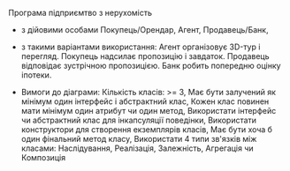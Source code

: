 Програма підприємтво з нерухомість 
- з дійовими особами Покупець/Орендар, Агент, Продавець/Банк,
- з такими варіантами використання: Агент організовує 3D-тур і перегляд. Покупець надсилає пропозицію і завдаток. Продавець відповідає зустрічною пропозицією. Банк робить попередню оцінку іпотеки.

- Вимоги до діаграми: Кількість класів: >= 3, Має бути залучений як мінімум один інтерфейс і абстрактний клас, Кожен клас повинен мати мінімум один атрибут чи один метод, Використати інтерфейс чи абстрактний клас для інкапсуляції поведінки, Використати конструктори для створення екземплярів класів, Має бути хоча б один фінальний метод класу, Використати 4 типи зв'язків між класами: Наслідування, Реалізація, Залежність, Агрегація чи Композиція